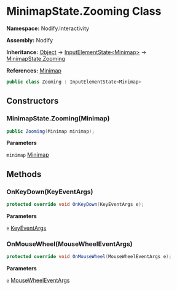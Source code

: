 # MinimapState.Zooming Class  
  
**Namespace:** Nodify.Interactivity  
  
**Assembly:** Nodify  
  
**Inheritance:** [Object](https://docs.microsoft.com/en-us/dotnet/api/System.Object) → [InputElementState\<Minimap\>](Nodify_Interactivity_InputElementState_TElement_) → [MinimapState.Zooming](Nodify_Interactivity_MinimapState_Zooming)  
  
**References:** [Minimap](Nodify_Minimap)  
  
```csharp  
public class Zooming : InputElementState<Minimap>  
```  
  
## Constructors  
  
### MinimapState.Zooming(Minimap)  
  
```csharp  
public Zooming(Minimap minimap);  
```  
  
**Parameters**  
  
`minimap` [Minimap](Nodify_Minimap)  
  
## Methods  
  
### OnKeyDown(KeyEventArgs)  
  
```csharp  
protected override void OnKeyDown(KeyEventArgs e);  
```  
  
**Parameters**  
  
`e` [KeyEventArgs](https://docs.microsoft.com/en-us/dotnet/api/System.Windows.Input.KeyEventArgs)  
  
### OnMouseWheel(MouseWheelEventArgs)  
  
```csharp  
protected override void OnMouseWheel(MouseWheelEventArgs e);  
```  
  
**Parameters**  
  
`e` [MouseWheelEventArgs](https://docs.microsoft.com/en-us/dotnet/api/System.Windows.Input.MouseWheelEventArgs)  
  

